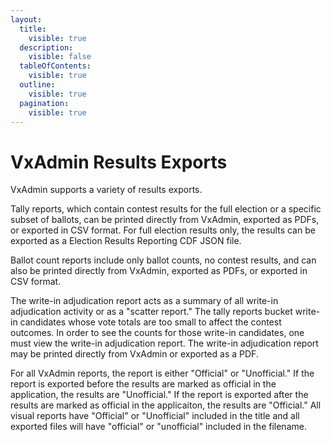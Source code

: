 ```yaml
---
layout:
  title:
    visible: true
  description:
    visible: false
  tableOfContents:
    visible: true
  outline:
    visible: true
  pagination:
    visible: true
---
```


# VxAdmin Results Exports

VxAdmin supports a variety of results exports.&#x20;

Tally reports, which contain contest results for the full election or a specific subset of ballots, can be printed directly from VxAdmin, exported as PDFs, or exported in CSV format. For full election results only, the results can be exported as a Election Results Reporting CDF JSON file.

Ballot count reports include only ballot counts, no contest results, and can also be printed directly from VxAdmin, exported as PDFs, or exported in CSV format.

The write-in adjudication report acts as a summary of all write-in adjudication activity or as a "scatter report." The tally reports bucket write-in candidates whose vote totals are too small to affect the contest outcomes. In order to see the counts for those write-in candidates, one must view the write-in adjudication report. The write-in adjudication report may be printed directly from VxAdmin or exported as a PDF.

For all VxAdmin reports, the report is either "Official" or "Unofficial." If the report is exported before the results are marked as official in the application, the results are "Unofficial." If the report is exported after the results are marked as official in the applicaiton, the results are "Official." All visual reports have "Official" or "Unofficial" included in the title and all exported files will have "official" or "unofficial" included in the filename.
